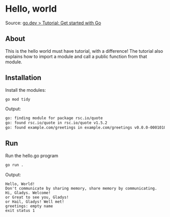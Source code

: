 # Hello, world

Source: [go.dev > Tutorial: Get started with Go](https://go.dev/doc/tutorial/getting-started)

## About

This is the hello world must have tutorial, with a difference! The tutorial also explains how to import a module and call a public function from that module.

## Installation

Install the modules:

```sh
go mod tidy
```

Output:

```sh
go: finding module for package rsc.io/quote
go: found rsc.io/quote in rsc.io/quote v1.5.2
go: found example.com/greetings in example.com/greetings v0.0.0-00010101000000-000000000000
```

## Run

Run the hello.go program

```sh
go run .
```

Output:

```text
Hello, World!
Don't communicate by sharing memory, share memory by communicating.
Hi, Gladys. Welcome!
or Great to see you, Gladys!
or Hail, Gladys! Well met!
greetings: empty name
exit status 1
```
